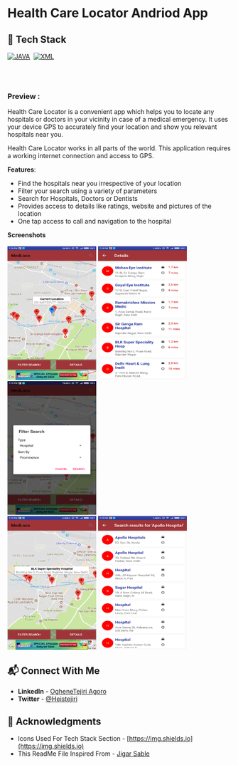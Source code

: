 # Health Care Locator Andriod App

## 📌 Tech Stack

[![JAVA](https://img.shields.io/badge/java%20-%23E34F26.svg?&style=for-the-badge&logo=java&logoColor=white)](https://github.com/prakash-naikwadi)&nbsp;
[![XML](https://img.shields.io/badge/xml%20-%231572B6.svg?&style=for-the-badge&logo=xml&logoColor=white)](https://github.com/prakash-naikwadi)&nbsp;

<br>
<br>

### Preview :
Health Care Locator is a convenient app which helps you to locate any hospitals or doctors in your vicinity in case of a medical emergency.
It uses your device GPS to accurately find your location and show you relevant hospitals near you.

Health Care Locator works in all parts of the world. This application requires a working internet connection and access to GPS.

<b>Features</b>:

- Find the hospitals near you irrespective of your location
- Filter your search using a variety of parameters
- Search for Hospitals, Doctors or Dentists
- Provides access to details like ratings, website and pictures of the location
- One tap access to call and navigation to the hospital


<b>Screenshots</b><br><br>
<img src="screens/sc1.png" width="200" height="300">
<img src="screens/sc2.png" width="200" height="300">
<img src="screens/sc3.png" width="200" height="300">
<br>
<img src="screens/sc4.png" width="200" height="300">
<img src="screens/sc5.png" width="200" height="300">


## 📬 Connect With Me

- **LinkedIn** - [OgheneTejiri Agoro](https://www.linkedin.com/in/heistejiri/)
- **Twitter** - [@Heistejiri](https://www.twitter.com/heistejiri)

## 📌 Acknowledgments

- Icons Used For Tech Stack Section - [https://img.shields.io](https://img.shields.io)
- This ReadMe File Inspired From - [Jigar Sable](https://github.com/jigar-sable)
